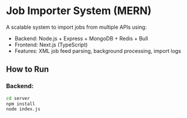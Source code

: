 # Job Importer System (MERN)

A scalable system to import jobs from multiple APIs using:
- Backend: Node.js + Express + MongoDB + Redis + Bull
- Frontend: Next.js (TypeScript)
- Features: XML job feed parsing, background processing, import logs

## How to Run

### Backend:
```bash
cd server
npm install
node index.js
